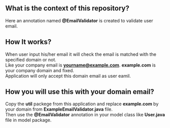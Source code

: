 ## What is the context of this repository?
Here an annotation named **@EmailValidator** is created to validate user email.

## How It works?
When user input his/her email it will check the email is matched with the specified domain or not.  
Like your company email is **yourname@example.com**. **example.com** is your company domain and fixed.  
Application will only accept this domain email as user eamil. 

## How you will use this with your domain email?
Copy the **util** packege from this application and replace **example.com** by your domain from **ExampleEmailValidator.java** file.  
Then use the **@EmailValidator** annotation in your model class like **User.java** file in model package.

